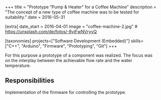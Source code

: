 +++
title = "Prototype “Pump & Heater” for a Coffee Machine"
description = "The concept of a new type of coffee machine was to be tested for suitability."
date = 2016-05-31

[extra]
date_start = 2016-04-01
image = "coffee-machine-2.jpg" # https://unsplash.com/de/fotos/-8yjFwNVryyQ

[taxonomies]
projects=["Software Development (Embedded)"]
skills=["C++", "Arduino", "Firmware", "Prototyping", "Git"]
+++

For this purpose a prototype of a component was realized. The focus was on the interplay between the achievable flow rate and the water temperature.

## Responsibilities

Implementation of the firmware for controlling the prototype.
